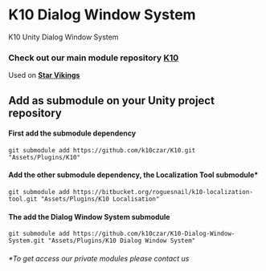 # K10 Dialog Window System

K10 Unity Dialog Window System

### Check out our main module repository [K10](https://github.com/k10czar/K10.git)

Used on [**Star Vikings**](https://www.starvikings.com)

## Add as submodule on your Unity project repository

#### First add the submodule dependency

``git submodule add https://github.com/k10czar/K10.git "Assets/Plugins/K10"``
  
#### Add the other submodule dependency, the Localization Tool submodule*

``git submodule add https://bitbucket.org/roguesnail/k10-localization-tool.git "Assets/Plugins/K10 Localisation"``
  
#### The add the Dialog Window System submodule

``git submodule add https://github.com/k10czar/K10-Dialog-Window-System.git "Assets/Plugins/K10 Dialog Window System"``

###### *To get access our private modules please contact us
